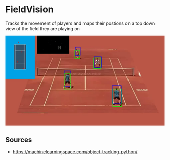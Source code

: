 # FieldVision
Tracks the movement of players and maps their postions on a top down view of the field they are playing on

![Meanshift + Kalman filter tracking of doubles tennis.](result_picture.png)

## Sources
- https://machinelearningspace.com/object-tracking-python/
